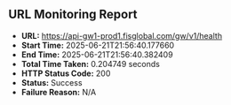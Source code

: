 ## URL Monitoring Report

- **URL:** https://api-gw1-prod1.fisglobal.com/gw/v1/health
- **Start Time:** 2025-06-21T21:56:40.177660
- **End Time:** 2025-06-21T21:56:40.382409
- **Total Time Taken:** 0.204749 seconds
- **HTTP Status Code:** 200
- **Status:** Success
- **Failure Reason:** N/A
